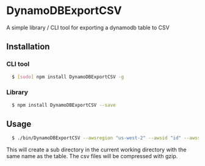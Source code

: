 # DynamoDBExportCSV

A simple library / CLI tool for exporting a dynamodb table to CSV

## Installation

### CLI tool
``` bash
  $ [sudo] npm install DynamoDBExportCSV -g
```

### Library
``` bash
  $ npm install DynamoDBExportCSV --save
```

## Usage
``` bash
  $ ./bin/DynamoDBExportCSV --awsregion "us-west-2" --awsid "id" --awssecret "secret" --table "mytable" --columns "columna,columnb,columnc" --gzip
```

This will create a sub directory in the current working directory with the same name as the table.  The csv files
will be compressed with gzip.